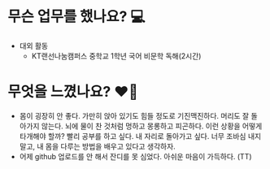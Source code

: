 # 무슨 업무를 했나요? 💻
- 대외 활동
    - KT랜선나눔캠퍼스 중학교 1학년 국어 비문학 독해(2시간)

# 무엇을 느꼈나요? ❤️‍🔥
- 몸이 굉장히 안 좋다. 가만히 앉아 있기도 힘들 정도로 기진맥진하다. 머리도 잘 돌아가지 않는다. 뇌에 물이 찬 것처럼 멍하고 몽롱하고 피곤하다. 이런 상황을 어떻게 타개해야 할까? 빨리 공부를 하고 싶다. 내 자리로 돌아가고 싶다. 너무 조바심 내지 말고, 내 몸을 다루는 방법을 배우고 있다고 생각하자.
- 어제 github 업로드를 안 해서 잔디를 못 심었다. 아쉬운 마음이 가득하다. (TT)